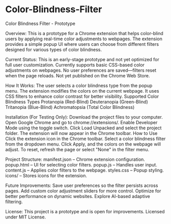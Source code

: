 # Color-Blindness-Filter
Color Blindness Filter - Prototype

Overview: This is a prototype for a Chrome extension that helps color-blind users by applying real-time color adjustments to webpages. The extension provides a simple popup UI where users can choose from different filters designed for various types of color blindness.

Current Status: This is an early-stage prototype and not yet optimized for full user customization. Currently supports basic CSS-based color adjustments on webpages. No user preferences are saved—filters reset when the page reloads. Not yet published on the Chrome Web Store.

How It Works: The user selects a color blindness type from the popup menu. The extension modifies the colors on the current webpage. It uses CSS filters to enhance color contrast for better visibility. Supported Color Blindness Types Protanopia (Red-Blind) Deuteranopia (Green-Blind) Tritanopia (Blue-Blind) Achromatopsia (Total Color Blindness)

Installation (For Testing Only): Download the project files to your computer. Open Google Chrome and go to chrome://extensions/. Enable Developer Mode using the toggle switch. Click Load Unpacked and select the project folder. The extension will now appear in the Chrome toolbar. How to Use Click the extension icon in the Chrome toolbar. Select a color blindness filter from the dropdown menu. Click Apply, and the colors on the webpage will adjust. To reset, refresh the page or select "None" in the filter menu.

Project Structure: manifest.json – Chrome extension configuration. popup.html – UI for selecting color filters. popup.js – Handles user input. content.js – Applies color filters to the webpage. styles.css – Popup styling. icons/ – Stores icons for the extension.

Future Improvements: Save user preferences so the filter persists across pages. Add custom color adjustment sliders for more control. Optimize for better performance on dynamic websites. Explore AI-based adaptive filtering.

License: This project is a prototype and is open for improvements. Licensed under MIT License.
